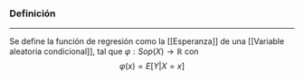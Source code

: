 ### Definición
---
Se define la función de regresión como la [[Esperanza]] de una [[Variable aleatoria condicional]], tal que $\varphi : Sop(X) \to \mathbb{R}$ con $$ \varphi(x) = E[Y | X = x] $$

